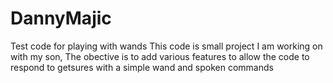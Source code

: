# DannyMajic
Test code for playing with wands
This code is  small project I am working on with my son,
The obective is to add various features to allow the code to respond to getsures with a simple wand and spoken commands
